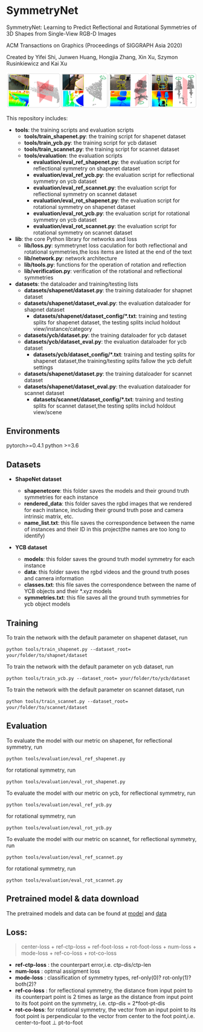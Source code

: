 # SymmetryNet
SymmetryNet: Learning to Predict Reflectional and Rotational Symmetries of 3D Shapes from Single-View RGB-D Images

ACM Transactions on Graphics (Proceedings of SIGGRAPH Asia 2020)

Created by Yifei Shi, Junwen Huang, Hongjia Zhang, Xin Xu, Szymon Rusinkiewicz and Kai Xu

![teaser](image/figure.JPG)

This repository includes:
* **tools**: the training scripts and evaluation scripts
  * **tools/train_shapenet.py**: the training script for shapenet dataset
  * **tools/train_ycb.py**: the training script for ycb dataset
  * **tools/train_scannet.py**: the training script for scannet dataset
  * **tools/evaluation**: the evaluation scripts
    * **evaluation/eval_ref_shapenet.py**: the evaluation script for reflectional symmetry on shapenet dataset
    * **evaluation/eval_ref_ycb.py**: the evaluation script for reflectional symmetry on ycb dataset
    * **evaluation/eval_ref_scannet.py**: the evaluation script for reflectional symmetry on scannet dataset
    * **evaluation/eval_rot_shapenet.py**: the evaluation script for rotational symmetry on shapenet dataset
    * **evaluation/eval_rot_ycb.py**: the evaluation script for rotational symmetry on ycb dataset
    * **evaluation/eval_rot_scannet.py**: the evaluation script for rotational symmetry on scannet dataset
* **lib**: the core Python library for networks and loss
  * **lib/loss.py**: symmetrynet loss caculation for both reflectional and rotational symmetries,the loss items are listed at the end of the text
  * **lib/network.py**: network architecture
  * **lib/tools.py**: functions for the operation of rotation and reflection
  * **lib/verification.py**: verification of the rotational and reflectional symmetries
* **datasets**: the dataloader and training/testing lists
  * **datasets/shapenet/dataset.py**: the training dataloader for shapnet dataset
  * **datasets/shapenet/dataset_eval.py**: the evaluation dataloader for shapnet dataset
    * **datasets/shapenet/dataset_config/*.txt**: training and testing splits for shapenet dataset, the testing splits includ holdout view/instance/category
  * **datasets/ycb/dataset.py**: the training dataloader for ycb dataset
  * **datasets/ycb/dataset_eval.py**: the evaluation dataloader for ycb dataset
    * **datasets/ycb/dataset_config/*.txt**: training and testing splits for shapenet dataset,the training/testing splits fallow the ycb defult settings
  * **datasets/shapenet/dataset.py**: the training dataloader for scannet dataset
  * **datasets/shapenet/dataset_eval.py**: the evaluation dataloader for scannet dataset
    * **datasets/scannet/dataset_config/*.txt**: training and testing splits for scannet dataset,the testing splits includ holdout view/scene
  
## Environments
pytorch>=0.4.1
python >=3.6

## Datasets
* **ShapeNet dataset**
  * **shapenetcore**: this folder saves the models and their ground truth symmetries for each instance
  * **rendered_data**: this folder saves the rgbd images that we rendered for each instance, including their ground truth pose and camera intrinsic matrix, etc.
  * **name_list.txt**: this file saves the correspondence between the name of instances and their ID in this project(the names are too long to identify)
  
* **YCB dataset**
  * **models**: this folder saves the ground truth model symmetry for each instance
  * **data**: this folder saves the rgbd videos and the ground truth poses and camera information
  * **classes.txt**: this file saves the correspondence between the name of YCB objects and their *.xyz models
  * **symmetries.txt**: this file saves all the ground truth symmetries for ycb object models

## Training
To train the network with the default parameter on shapenet dataset, run<br>
```
python tools/train_shapenet.py --dataset_root= your/folder/to/shapnet/dataset
```
To train the network with the default parameter on ycb dataset, run<br>
```
python tools/train_ycb.py --dataset_root= your/folder/to/ycb/dataset
```
To train the network with the default parameter on scannet dataset, run<br>
```
python tools/train_scannet.py --dataset_root= your/folder/to/scannet/dataset
```

## Evaluation
To evaluate the model with our metric on shapenet, for reflectional symmetry, run<br>

```
python tools/evaluation/eval_ref_shapenet.py
```
for rotational symmetry, run<br>

```
python tools/evaluation/eval_rot_shapenet.py
```
To evaluate the model with our metric on ycb, for reflectional symmetry, run<br>

```
python tools/evaluation/eval_ref_ycb.py
```

for rotational symmetry, run<br>

```
python tools/evaluation/eval_rot_ycb.py
```
To evaluate the model with our metric on scannet, for reflectional symmetry, run<br>

```
python tools/evaluation/eval_ref_scannet.py
```

for rotational symmetry, run<br>

```
python tools/evaluation/eval_rot_scannet.py
```

## Pretrained model & data download
The pretrained models and data can be found at [model](https://www.dropbox.com/sh/522ukzxe8nfmomv/AAArPKaoeccJOBv6z7ec1FH4a?dl=0) and [data](https://www.dropbox.com/sh/mt0ip97uotxl8p3/AADrh17UrqEfX1qALawhu7Sba?dl=0)

## Loss:
> center-loss + ref-ctp-loss + ref-foot-loss + rot-foot-loss + num-loss + mode-loss + ref-co-loss + rot-co-loss

* **ref-ctp-loss** : the counterpart error,i.e. ctp-dis/ctp-len
* **num-loss** : optmal assigment loss
* **mode-loss** : classification of symmetry types, ref-only(0)? rot-only(1)? both(2)?
* **ref-co-loss** : for reflectional symmetry, the distance from input point to its counterpart point is 2 times as large as the distance from input point to its foot point on the symmetry, i.e. ctp-dis = 2*foot-pt-dis
* **rot-co-loss**: for rotational symmetry, the vector from an input point to its foot point is perpendicular to the vector from center to the foot point,i.e. center-to-foot ⊥ pt-to-foot

